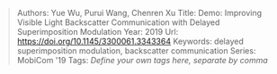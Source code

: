 > Authors: Yue Wu, Purui Wang, Chenren Xu
> Title: Demo: Improving Visible Light Backscatter Communication with Delayed Superimposition Modulation
> Year: 2019
> Url: https://doi.org/10.1145/3300061.3343364
> Keywords: delayed superimposition modulation, backscatter communication
> Series: MobiCom '19
> Tags: *Define your own tags here, separate by comma*